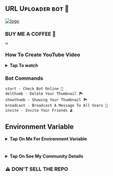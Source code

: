 ## URL Uᴘʟᴏᴀᴅᴇʀ ʙᴏᴛ 🚀


[![logo](https://graph.org/file/a7af2d3ece56bbb1297aa.jpg)](https://telegram.dog/UploadLinkToFileBot)

### BUY ME A COFFEE 🥹
<a href="https://www.buymeacoffee.com/djpreet3215" target="_blank"><img src="https://media0.giphy.com/media/v1.Y2lkPTc5MGI3NjExMnVsNTF6aHVpN3hqbmxzMHJ6dmozMDlob3h5N3EwYnRiMjNuNHU4eSZlcD12MV9pbnRlcm5hbF9naWZfYnlfaWQmY3Q9cw/o7RZbs4KAA6tvM4H6j/giphy.gif" alt="Buy Me A Coffee" style="height: 8 !important;width: 8 !important;" ></a>

### How To Create YouTube Video

<b><details><summary>Tap To watch</summary>

### Heroku Video
<a href="https://youtu.be/oIUXoIk59dU?feature=shared"><img alt="how to create" src="https://img.shields.io/badge/-YouTube-red?style=for-the-badge&logo=youtube&logoColor=white"/></a> 

### Render Video
<a href="https://youtu.be/NYvMsC5Y_oI?feature=shared"><img alt="how to create" src="https://img.shields.io/badge/-YouTube-red?style=for-the-badge&logo=youtube&logoColor=white"/></a>

### DigitalOcean
<a href="https://youtu.be/pp2uB8lXqmQ?si=WtSco2lWTDQWA0fU"><img alt="how to create" src="https://img.shields.io/badge/-YouTube-red?style=for-the-badge&logo=youtube&logoColor=white"/></a>

</b>
</details>



### Bot Commands 
```
start - Check Bot Online 🔔
delthumb - Delete Your Thumbnail 🏞
showthumb - Showing Your Thumbnail 🏞
broadcast - Broadcast A Message To All Users 🌝
invite - Invite Your Friends 🫂
```

## Environment Variable

<b><details><summary>Tap On Me For Environment Variable</summary>

* `APP_ID` Get it From mytelegram.org

* `API_HASH` Get it From mytelegram.org

* `BOT_TOKEN` Get it from [@Botfather](https://t.me/botfather)

* `DATABASE_URL` Get It From MongoDB Web
Check How To Make MONGODB URL or [YouTube](https://youtu.be/VudXkbirhM8?feature=shared)

* `OWNER_ID` Your telegram I'd use this bot [@JsonDumpBot](https://t.me/JsonDumpBot) and use `/info`

* `LOG_CHANNEL` Create a Private Channel and Send Any Message To That Channel and Forward to [@MissRose_bot](https://t.me/MissRose_bot) to Get Channel Id

* `UPDATES_CHANNEL` Get it From [@MissRose_bot](https://t.me/MissRose_bot)

</b>
</details>

#

<b><details><summary>Tap On See My Community Details</summary>

- YouTube Channel : [DJ JUNCTION](https://www.youtube.com/channel/UCG1H5hlGfh8vkhB_dH2CeJA/featured?sub_confirmation=1)
- Telegram Channel : [My Bots ❤️‍🩹](https://t.me/PreetModzNetworkz/66)
- Telegram Group : [My Bots Support 🎗️](https://t.me/MrBot02)
- My Tg Id : [☘️DJや๖ۣۜℜEET](https://t.me/djpreetxbot)
- Credit : [Lisa 👑](https://t.me/LISA_FAN_LK)

</b>
</details>

### ⚠️ DON'T SELL THE REPO ###


